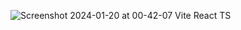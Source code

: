 ![Screenshot 2024-01-20 at 00-42-07 Vite React TS](https://github.com/Andrei-hub11/site-de-pizzaria/assets/83555334/cd8ae128-a996-4496-bdd4-64ef797bbd6c)
